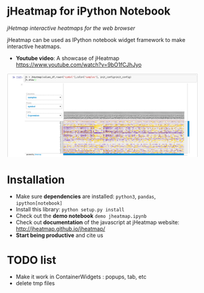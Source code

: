jHeatmap for iPython Notebook
==============================

*jHetmap interactive heatmaps for the web browser*

jHeatmap can be used as IPython notebook widget framework to make interactive heatmaps.

- **Youtube video**: A showcase of jHeatmap https://www.youtube.com/watch?v=9bO1fCJhJyo

![Image of jHeatmap in iPython Notebook](data/jheatmap-ipython.png)


Installation
==================

- Make sure **dependencies** are installed: `python3`, `pandas`, `ipython[notebook]`
- Install this library: `python setup.py install`
- Check out the **demo notebook** `demo jheatmap.ipynb`
- Check out **documentation** of the javascript at jHeatmap website: http://jheatmap.github.io/jheatmap/
- **Start being productive** and cite us

TODO list
===============
 - Make it work in ContainerWidgets : popups, tab, etc
 - delete tmp files
